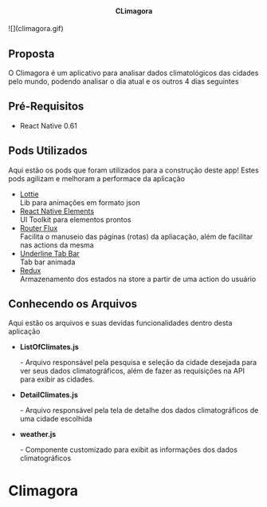 <!--
*** Thanks for checking out this README Template. If you have a suggestion that would
*** make this better, please fork the repo and create a pull request or simply open
*** an issue with the tag "enhancement".
*** Thanks again! Now go create something AMAZING! :D
-->





<!-- PROJECT SHIELDS -->
<!--
*** I'm using markdown "reference style" links for readability.
*** Reference links are enclosed in brackets [ ] instead of parentheses ( ).
*** See the bottom of this document for the declaration of the reference variables
*** for contributors-url, forks-url, etc. This is an optional, concise syntax you may use.
*** https://www.markdownguide.org/basic-syntax/#reference-style-links
-->


<!-- PROJECT LOGO -->
<br />
<p align="center">
<!--   <a href="https://github.com/othneildrew/Best-README-Template">
    <img src="Images/logo_dn.png" alt="Logo" width="80" height="80">
  </a> -->

  <h4 align="center">CLimagora</h4>
  ![](climagora.gif)

## Proposta
  <p align="left">
   O Climagora é um aplicativo para analisar dados climatológicos das cidades pelo mundo, podendo analisar o dia atual e os outros 4 dias seguintes
</p>

## Pré-Requisitos
* React Native 0.61

## Pods Utilizados
Aqui estão os pods que foram utilizados para a construção deste app! Estes pods agilizam e melhoram a performace da aplicação
* [Lottie](https://github.com/react-native-community/lottie-react-native)
<br/>Lib para animações em formato json
* [React Native Elements](https://react-native-training.github.io/react-native-elements/)
<br/>UI Toolkit para elementos prontos
* [Router Flux](https://github.com/aksonov/react-native-router-flux)
<br/>Facilita o manuseio das páginas (rotas) da apliacação, além de facilitar nas actions da mesma
* [Underline Tab Bar](https://github.com/Slowyn/react-native-underline-tabbar)
<br/>Tab bar animada
* [Redux](https://redux.js.org/)
<br/>Armazenamento dos estados na store a partir de uma action do usuário

<!-- GETTING STARTED -->
## Conhecendo os Arquivos
Aqui estão os arquivos e suas devidas funcionalidades dentro desta aplicação

* <b>ListOfClimates.js</b>
<br/><p>  - Arquivo responsável pela pesquisa e seleção da cidade desejada para ver seus dados climatográficos, além de fazer as requisições na API para exibir as cidades.</p> 

* <b>DetailClimates.js</b>
<br/><p>  - Arquivo responsável pela tela de detalhe dos dados climatográficos de uma cidade escolhida</p>

* <b>weather.js</b>
<br/><p>  - Componente customizado para exibit as informações dos dados climatográficos</p>

# Climagora
